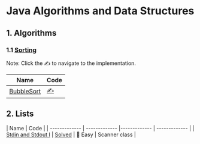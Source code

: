 # Java Algorithms and Data Structures

## 1. Algorithms

### 1.1 [Sorting](https://github.com/mughees-asif/java-algorithms-datastructures/tree/master/SortAlgorithms)

Note: Click the :writing_hand: to navigate to the implementation.

|  Name  |  Code  |
| ------------- | ------------- |
|  [BubbleSort](https://www.hackerrank.com/challenges/mini-max-sum/problem) | [:writing_hand:](https://github.com/mughees-asif/java-algorithms-datastructures/blob/master/SortAlgorithms/BubbleSort/src/com/mughees/Main.java)  |

## 2. Lists
|  Name  |  Code  |
| ------------- | ------------- |------------- | ------------- |
|  [Stdin and Stdout I](https://www.hackerrank.com/challenges/java-stdin-and-stdout-1/problem) | [Solved](https://github.com/mughees-asif/hackerrank-solved-challenges/blob/master/java/ScannerInOut/src/com/mughees/Main.java)  |  :green_book: Easy  |  Scanner class  |




